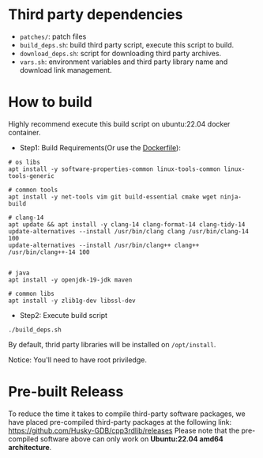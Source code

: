 Third party dependencies
===
* `patches/`: patch files
* `build_deps.sh`: build third party script, execute this script to build.
* `download_deps.sh`: script for downloading third party archives.
* `vars.sh`: environment variables and third party library name and download link management.


How to build
===
Highly recommend execute this build script on ubuntu:22.04 docker container.

* Step1: Build Requirements(Or use the [Dockerfile](../Dockerfile)):
```
# os libs
apt install -y software-properties-common linux-tools-common linux-tools-generic

# common tools
apt install -y net-tools vim git build-essential cmake wget ninja-build

# clang-14
apt update && apt install -y clang-14 clang-format-14 clang-tidy-14
update-alternatives --install /usr/bin/clang clang /usr/bin/clang-14 100
update-alternatives --install /usr/bin/clang++ clang++ /usr/bin/clang++-14 100


# java
apt install -y openjdk-19-jdk maven

# common libs
apt install -y zlib1g-dev libssl-dev
```

* Step2: Execute build script
```
./build_deps.sh
```
By default, thrid party libraries will be installed on `/opt/install`.

Notice: You'll need to have root priviledge.


Pre-built Releass
===
To reduce the time it takes to compile third-party software packages, we have placed pre-compiled third-party packages at the following link:
https://github.com/Husky-GDB/cpp3rdlib/releases
Please note that the pre-compiled software above can only work on **Ubuntu:22.04 amd64 architecture**.




